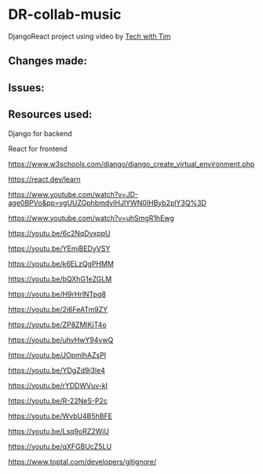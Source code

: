 # DR-collab-music
DjangoReact project using video by <a href="https://www.youtube.com/watch?v=JD-age0BPVo&pp=ygUUZGphbmdvIHJlYWN0IHByb2plY3Q%3D">Tech with Tim</a>

## Changes made:


## Issues:

## Resources used:

Django for backend

React for frontend

https://www.w3schools.com/django/django_create_virtual_environment.php

https://react.dev/learn

https://www.youtube.com/watch?v=JD-age0BPVo&pp=ygUUZGphbmdvIHJlYWN0IHByb2plY3Q%3D

https://www.youtube.com/watch?v=uhSmgR1hEwg

https://youtu.be/6c2NqDyxppU

https://youtu.be/YEmjBEDyVSY

https://youtu.be/k6ELzQgPHMM

https://youtu.be/bQXhG1eZGLM

https://youtu.be/H9rHrlNTpq8

https://youtu.be/2i6FeATm9ZY

https://youtu.be/ZP8ZMlKjT4o

https://youtu.be/uhyHwY94vwQ

https://youtu.be/JOpmlhAZsPI

https://youtu.be/YDgZd9i3le4

https://youtu.be/rYDDWVuv-kI

https://youtu.be/R-22NeS-P2c

https://youtu.be/WvbU4B5hBFE

https://youtu.be/Lsq9oRZ2WiU

https://youtu.be/qXFGBUcZ5LU

https://www.toptal.com/developers/gitignore/